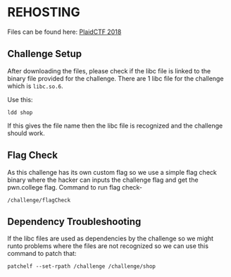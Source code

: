 # REHOSTING

Files can be found here: [PlaidCTF 2018](https://github.com/sajjadium/ctf-archives/tree/main/ctfs/PlaidCTF/2018/shop)

## Challenge Setup
After downloading the files, please check if the libc file is linked to the binary file provided for the challenge. There are 1 libc file for the challenge which is `libc.so.6`.

Use this:
```
ldd shop
```

If this gives the file name then the libc file is recognized and the challenge should work.

## Flag Check
As this challenge has its own custom flag so we use a simple flag check binary where the hacker can inputs the challenge flag and get the pwn.college flag.
Command to run flag check-
```
/challenge/flagCheck
```

## Dependency Troubleshooting
If the libc files are used as dependencies by the challenge so we might runto problems where the files are not recognized so we can use this command to patch that:
```
patchelf --set-rpath /challenge /challenge/shop
```